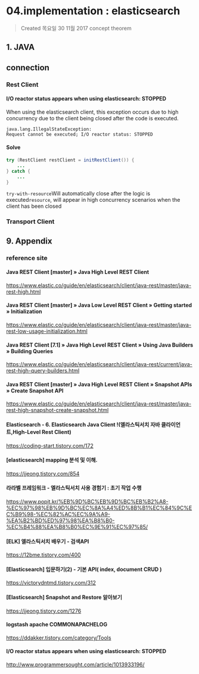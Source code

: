 # 04.implementation : elasticsearch

>Created 목요일 30 11월 2017
concept theorem

## 1. JAVA

## connection

### Rest Client

#### I/O reactor status appears when using elasticsearch: STOPPED
When using the elasticsearch client, this exception occurs due to high concurrency due to the client being closed after the code is executed.
```
java.lang.IllegalStateException: 
Request cannot be executed; I/O reactor status: STOPPED
```
#### Solve
```java
try (RestClient restClient = initRestClient()) {
	...
} catch {
	...
}
```
`try-with-resource`Will automatically close after the logic is executed`resource`, will appear in high concurrency scenarios when the client has been closed


### Transport Client


## 9. Appendix

### reference site

#### Java REST Client [master] » Java High Level REST Client
https://www.elastic.co/guide/en/elasticsearch/client/java-rest/master/java-rest-high.html

#### Java REST Client [master] » Java Low Level REST Client » Getting started » Initialization
https://www.elastic.co/guide/en/elasticsearch/client/java-rest/master/java-rest-low-usage-initialization.html

#### Java REST Client [7.1] » Java High Level REST Client » Using Java Builders » Building Queries
https://www.elastic.co/guide/en/elasticsearch/client/java-rest/current/java-rest-high-query-builders.html

#### Java REST Client [master] » Java High Level REST Client » Snapshot APIs » Create Snapshot API
https://www.elastic.co/guide/en/elasticsearch/client/java-rest/master/java-rest-high-snapshot-create-snapshot.html

#### Elasticsearch - 6. Elasticsearch Java Client !(엘라스틱서치 자바 클라이언트,High-Level Rest Client)
https://coding-start.tistory.com/172

#### [elasticsearch] mapping 분석 및 이해.  
https://jjeong.tistory.com/854






#### 라라벨 프레임워크 - 엘라스틱서치 사용 경험기 : 초기 작업 수행
https://www.popit.kr/%EB%9D%BC%EB%9D%BC%EB%B2%A8-%EC%97%98%EB%9D%BC%EC%8A%A4%ED%8B%B1%EC%84%9C%EC%B9%98-%EC%82%AC%EC%9A%A9-%EA%B2%BD%ED%97%98%EA%B8%B0-%EC%B4%88%EA%B8%B0%EC%9E%91%EC%97%85/

#### [ELK] 엘라스틱서치 배우기 - 검색API
https://12bme.tistory.com/400

#### [Elasticsearch] 입문하기(2) - 기본 API( index, document CRUD )
https://victorydntmd.tistory.com/312

#### [Elasticsearch] Snapshot and Restore 알아보기  
https://jjeong.tistory.com/1276

#### logstash apache COMMONAPACHELOG 
https://ddakker.tistory.com/category/Tools






#### I/O reactor status appears when using elasticsearch: STOPPED
http://www.programmersought.com/article/1013933196/
